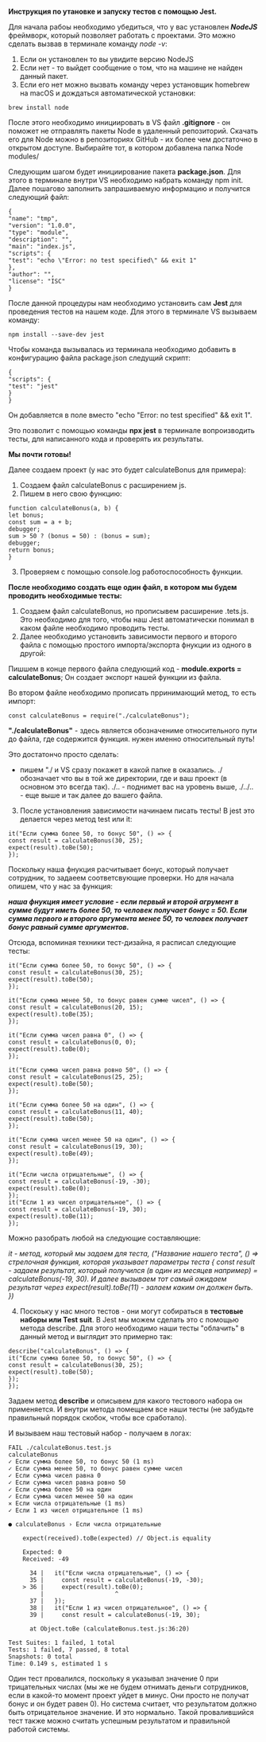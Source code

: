 **Инструкция по утановке и запуску тестов с помощью Jest.**

Для начала рабоы необходимо убедиться, что у вас установлен **_NodeJS_** фреймворк, который позволяет работать с проектами.
Это можно сделать вызвав в терминале команду _node -v_:

1. Если он установлен то вы увидите версию NodeJS
2. Если нет - то выйдет сообщение о том, что на машине не найден данный пакет.
3. Если его нет можно вызвать команду через установщик homebrew на macOS и дождаться автоматической установки:

```
brew install node
```

После этого необходимо инициировать в VS файл **.gitignore** - он поможет не отправлять пакеты Node в удаленный репозиторий. Скачать его для Node можно в репозиториях GitHub - их более чем достаточно в открытом доступе. Выбирайте тот, в котором добавлена папка Node modules/

Следующим шагом будет инициирование пакета **package.json**. Для этого в терминале внутри VS необходимо набрать команду npm init.
Далее пошагово заполнить запрашиваемую информацию и получится следующий файл:

```
{
"name": "tmp",
"version": "1.0.0",
"type": "module",
"description": "",
"main": "index.js",
"scripts": {
"test": "echo \"Error: no test specified\" && exit 1"
},
"author": "",
"license": "ISC"
}
```

После данной процедуры нам необходимо установить сам **Jest** для проведения тестов на нашем коде. Для этого в терминале VS вызываем команду:

```
npm install --save-dev jest
```

Чтобы команда вызывалась из терминала необходимо добавить в конфигурацию файла package.json следущий скрипт:

```
{
"scripts": {
"test": "jest"
}
}
```

Он добавляется в поле вместо "echo \"Error: no test specified\" && exit 1".

Это позволит с помощью команды **npx jest** в терминале вопроизводить тесты, для написанного кода и проверять их результаты.

**Мы почти готовы!**

Далее создаем проект (у нас это будет calculateBonus для примера):

1. Создаем файл calculateBonus с расширением js.
2. Пишем в него свою функцию:

```
function calculateBonus(a, b) {
let bonus;
const sum = a + b;
debugger;
sum > 50 ? (bonus = 50) : (bonus = sum);
debugger;
return bonus;
}
```

3. Проверяем с помощью console.log работоспособность функции.

**После необходимо создать еще один файл, в котором мы будем проводить необходимые тесты:**

1. Создаем файл calculateBonus, но прописывем расширение .tets.js. Это необходимо для того, чтобы наш Jest автоматически понимал в каком файле необходимо проводить тесты.
2. Далее необходимо установить зависимости первого и второго файла с помощью простого импорта/экспорта фнукции из одного в другой:

Пишшем в конце первого файла следующий код - **module.exports = calculateBonus**; Он создает экспорт нашей функции из файла.

Во втором файле необходимо прописать прринимающий метод, то есть импорт:

```
const calculateBonus = require("./calculateBonus");
```

**"./calculateBonus"** - здесь является обозначениме относительного пути до файла, где содержится функция. нужен именно относительный путь!

Это достатончо просто сделать:

- пишем "./ и VS сразу покажет в какой папке в оказались. ./ обозначает что вы в той же директории, где и ваш проект (в основном это всегда так). ./.. - поднимет вас на уровень выше, ./../.. - еще выше и так далее до вашего файла.

3. После установления зависимости начинаем писать тесты! В jest это делается через метод test или it:

```
it("Если сумма более 50, то бонус 50", () => {
const result = calculateBonus(30, 25);
expect(result).toBe(50);
});
```

Поскольку наша фнукция расчитывает бонус, который получает сотрудник, то задаеем соответсвующие проверки. Но для начала опишем, что у нас за функция:

**_наша фнукция имеет условие - если первый и второй агрумент в сумме будут иметь более 50, то человек получает бонус = 50. Если сумма первого и второго аргумента менее 50, то человек получает бонус равный сумме аргументов._**

Отсюда, вспоминая техники тест-дизайна, я расписал следующие тесты:

```
it("Если сумма более 50, то бонус 50", () => {
const result = calculateBonus(30, 25);
expect(result).toBe(50);
});

it("Если сумма менее 50, то бонус равен сумме чисел", () => {
const result = calculateBonus(20, 15);
expect(result).toBe(35);
});

it("Если сумма чисел равна 0", () => {
const result = calculateBonus(0, 0);
expect(result).toBe(0);
});

it("Если сумма чисел равна ровно 50", () => {
const result = calculateBonus(25, 25);
expect(result).toBe(50);
});

it("Если сумма более 50 на один", () => {
const result = calculateBonus(11, 40);
expect(result).toBe(50);
});

it("Если сумма чисел менее 50 на один", () => {
const result = calculateBonus(19, 30);
expect(result).toBe(49);
});

it("Если числа отрицательные", () => {
const result = calculateBonus(-19, -30);
expect(result).toBe(0);
});
it("Если 1 из чисел отрицательное", () => {
const result = calculateBonus(-19, 30);
expect(result).toBe(11);
});
```

Можно разобрать любой на следующие составляющие:

_it - метод, который мы задаем для теста, ("Название нашего теста", () => стрелочная функция, которая указывает параметры теста {
const result - задаем результат, который получился (в один из месяцев например) = calculateBonus(-19, 30). И далее вызываем тот самый ожидаем результат через expect(result).toBe(11) - залаем каким он должен быть.
})_

4. Поскоьку у нас много тестов - они могут собираться в **тестовые наборы или Test suit**. В Jest мы можем сделать это с помощью метода describe. Для этого необходимо наши тесты "облачить" в данный метод и выглядит это примерно так:

```
describe("calculateBonus", () => {
it("Если сумма более 50, то бонус 50", () => {
const result = calculateBonus(30, 25);
expect(result).toBe(50);
});
});
```

Задаем метод **describe** и описывем для какого тестового набора он применяется. И внутри метода помещаем все наши тесты (не забудьте правильный порядок скобок, чтобы все сработало).

И вызываем наш тестовый набор - получаем в логах:

```
FAIL ./calculateBonus.test.js
calculateBonus
✓ Если сумма более 50, то бонус 50 (1 ms)
✓ Если сумма менее 50, то бонус равен сумме чисел
✓ Если сумма чисел равна 0
✓ Если сумма чисел равна ровно 50
✓ Если сумма более 50 на один
✓ Если сумма чисел менее 50 на один
✕ Если числа отрицательные (1 ms)
✓ Если 1 из чисел отрицательное (1 ms)

● calculateBonus › Если числа отрицательные

    expect(received).toBe(expected) // Object.is equality

    Expected: 0
    Received: -49

      34 |   it("Если числа отрицательные", () => {
      35 |     const result = calculateBonus(-19, -30);
    > 36 |     expect(result).toBe(0);
         |                    ^
      37 |   });
      38 |   it("Если 1 из чисел отрицательное", () => {
      39 |     const result = calculateBonus(-19, 30);

      at Object.toBe (calculateBonus.test.js:36:20)

Test Suites: 1 failed, 1 total
Tests: 1 failed, 7 passed, 8 total
Snapshots: 0 total
Time: 0.149 s, estimated 1 s
```

Один тест провалился, поскольку я указывал значение 0 при трицательных числах (мы же не будем отнимать деньги сотрудников, если в какой-то момент проект уйдет в минус. Они просто не получат бонус и он будет равен 0). Но система считает, что результатом должно быть отрицательное значение. И это нормально. Такой провалившийся тест также можно считать успешным результатом и правильной работой системы.
